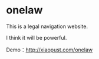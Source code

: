 # onelaw

This is a legal navigation website.

I think it will be powerful.

Demo：http://xiaopust.com/onelaw
